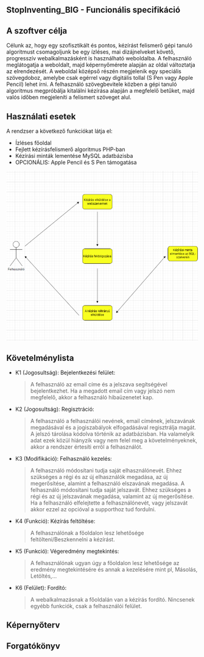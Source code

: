 ## StopInventing_BIG - Funcionális specifikáció

## A szoftver célja

Célunk az, hogy egy szofisztikált és pontos, kézírást felismerő gépi tanuló algoritmust
csomagoljunk be egy ízléses, mai dizájnelveket követő, progresszív webalkalmazásként is
használható weboldalba. A felhasználó meglátogatja a weboldalt, majd képernyőmérete alapján
az oldal változtatja az elrendezését. A weboldal középső részén megjelenik egy speciális
szövegdoboz, amelybe csak egérrel vagy digitális tollal (S Pen vagy Apple Pencil) lehet
írni. A felhasználó szövegbevitele közben a gépi tanuló algoritmus megpróbálja kitalálni
kézírása alapján a megfelelő betűket, majd valós időben megjeleníti a felismert szöveget alul.

## Használati esetek

A rendzser a következő funkciókat látja el:

- Ízléses főoldal
- Fejlett kézírásfelismerő algoritmus PHP-ban
- Kézírási minták lementése MySQL adatbázisba
- OPCIONÁLIS: Apple Pencil és S Pen támogatása

![Handw_MNIST](https://github.com/patakitamas2002/stopinventing_BIG/blob/main/Handw_MNIST.png)

## Követelménylista

+ K1 (Jogosultság): Bejelentkezési felület: 
  > A felhasználó az email címe és a jelszava segítségével bejelentkezhet. Ha a megadott email cím vagy jelszó nem megfelelő, akkor a felhasználó hibaüzenetet kap.
+ K2 (Jogosultság): Regisztráció:
  > A felhasználó a felhasználói nevének, email címének, jelszavának megadásával és a jogiszabályok elfogadásával regisztrálja magát. A jelszó tárolása kódolva történik az adatbázisban. Ha valamelyik adat ezek közül hiányzik vagy nem felel meg a követelményeknek, akkor a rendszer értesíti erről a felhasználót.
+ K3 (Modifikáció): Felhasználó kezelés:
  > A felhasználó módosítani tudja saját elhasználónevét. Ehhez szükséges a régi és az új elhasználók megadása, az új megerősítése, alamint a felhasználó elszavának megadása. A felhasználó módosítani tudja saját jelszavát. Ehhez szükséges a régi és az új jelszavának megadása, valamint az új megerősítése. Ha a felhasználó elfelejtette a felhasználónevét, vagy jelszavát akkor ezzel az opcióval a supporthoz tud fordulni.
+ K4 (Funkció): Kézírás feltöltése:
  > A felhasználónak a főoldalon lesz lehetősége feltölteni/Beszkennelni a kézírást.
+ K5 (Funkció): Végeredmény megtekintés:
  > A felhasználónak ugyan úgy a főoldalon lesz lehetősége az eredmény megtekintésére és annak a kezelésére mint pl, Másolás, Letöltés,...
+ K6 (Felület): Fordító:
  > A webalkalmazásnak a főoldalán van a kézírás fordító. Nincsenek egyébb funkciók, csak a felhasználói felület.

## Képernyőterv



## Forgatókönyv


